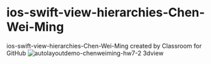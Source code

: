 # ios-swift-view-hierarchies-Chen-Wei-Ming
ios-swift-view-hierarchies-Chen-Wei-Ming created by Classroom for GitHub
![autolayoutdemo-chenweiming-hw7-2 3dview](https://cloud.githubusercontent.com/assets/5610299/11100541/cddfdc8c-88ec-11e5-8ec7-12623cdfed01.png)
